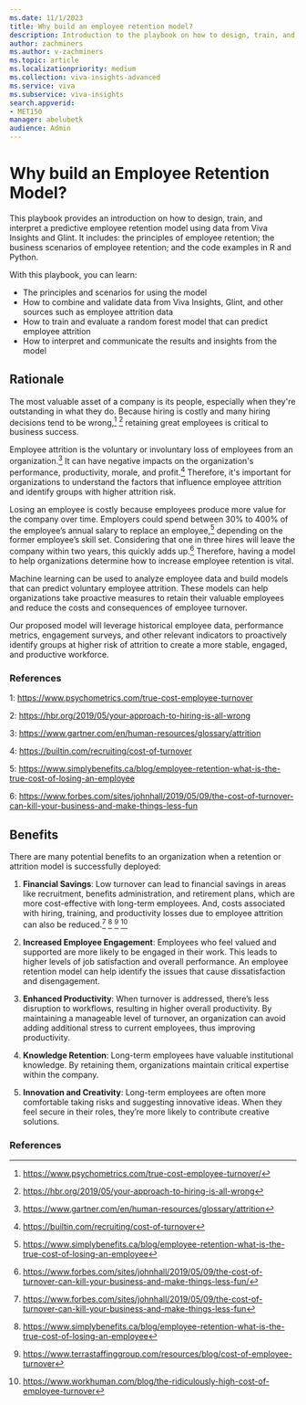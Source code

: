 ```yaml
---
ms.date: 11/1/2023
title: Why build an employee retention model?
description: Introduction to the playbook on how to design, train, and interpret a predictive employee retention model using data from Viva Insights and Glint.
author: zachminers
ms.author: v-zachminers
ms.topic: article
ms.localizationpriority: medium 
ms.collection: viva-insights-advanced 
ms.service: viva 
ms.subservice: viva-insights 
search.appverid: 
- MET150 
manager: abelubetk
audience: Admin
---
```


# Why build an Employee Retention Model?

This playbook provides an introduction on how to design, train, and interpret a predictive employee retention model using data from Viva Insights and Glint. It includes: the principles of employee retention; the business scenarios of employee retention; and the code examples in R and Python.

With this playbook, you can learn:

- The principles and scenarios for using the model
- How to combine and validate data from Viva Insights, Glint, and other sources such as employee attrition data
- How to train and evaluate a random forest model that can predict employee attrition
- How to interpret and communicate the results and insights from the model

## Rationale

The most valuable asset of a company is its people, especially when they're outstanding in what they do. Because hiring is costly and many hiring decisions tend to be wrong,[^1] [^2] retaining great employees is critical to business success.  

Employee attrition is the voluntary or involuntary loss of employees from an organization.[^3] It can have negative impacts on the organization's performance, productivity, morale, and profit.[^4] Therefore, it's important for organizations to understand the factors that influence employee attrition and identify groups with higher attrition risk.

Losing an employee is costly because employees produce more value for the company over time. Employers could spend between 30% to 400% of the employee’s annual salary to replace an employee,[^5] depending on the former employee’s skill set. Considering that one in three hires will leave the company within two years, this quickly adds up.[^6] Therefore, having a model to help organizations determine how to increase employee retention is vital.  

Machine learning can be used to analyze employee data and build models that can predict voluntary employee attrition. These models can help organizations take proactive measures to retain their valuable employees and reduce the costs and consequences of employee turnover.  

Our proposed model will leverage historical employee data, performance metrics, engagement surveys, and other relevant indicators to proactively identify groups at higher risk of attrition to create a more stable, engaged, and productive workforce.

[^1]: <https://www.psychometrics.com/true-cost-employee-turnover/>
[^2]: <https://hbr.org/2019/05/your-approach-to-hiring-is-all-wrong>
[^3]: <https://www.gartner.com/en/human-resources/glossary/attrition>
[^4]: <https://builtin.com/recruiting/cost-of-turnover>
[^5]: <https://www.simplybenefits.ca/blog/employee-retention-what-is-the-true-cost-of-losing-an-employee>
[^6]: <https://www.forbes.com/sites/johnhall/2019/05/09/the-cost-of-turnover-can-kill-your-business-and-make-things-less-fun/>

### References

1: <https://www.psychometrics.com/true-cost-employee-turnover>

2: <https://hbr.org/2019/05/your-approach-to-hiring-is-all-wrong>

3: <https://www.gartner.com/en/human-resources/glossary/attrition>

4: <https://builtin.com/recruiting/cost-of-turnover>

5: <https://www.simplybenefits.ca/blog/employee-retention-what-is-the-true-cost-of-losing-an-employee>

6: <https://www.forbes.com/sites/johnhall/2019/05/09/the-cost-of-turnover-can-kill-your-business-and-make-things-less-fun>

## Benefits

There are many potential benefits to an organization when a retention or attrition model is successfully deployed:

1. **Financial Savings**: Low turnover can lead to financial savings in areas like recruitment, benefits administration, and retirement plans, which are more cost-effective with long-term employees. And, costs associated with hiring, training, and productivity losses due to employee attrition can also be reduced.[^7] [^8] [^9] [^10]

2. **Increased Employee Engagement**: Employees who feel valued and supported are more likely to be engaged in their work. This leads to higher levels of job satisfaction and overall performance. An employee retention model can help identify the issues that cause dissatisfaction and disengagement.

3. **Enhanced Productivity**: When turnover is addressed, there’s less disruption to workflows, resulting in higher overall productivity. By maintaining a manageable level of turnover, an organization can avoid adding additional stress to current employees, thus improving productivity.

4. **Knowledge Retention**: Long-term employees have valuable institutional knowledge. By retaining them, organizations maintain critical expertise within the company.

5. **Innovation and Creativity**: Long-term employees are often more comfortable taking risks and suggesting innovative ideas. When they feel secure in their roles, they’re more likely to contribute creative solutions.

### References

[^7]: <https://www.forbes.com/sites/johnhall/2019/05/09/the-cost-of-turnover-can-kill-your-business-and-make-things-less-fun>

[^8]: <https://www.simplybenefits.ca/blog/employee-retention-what-is-the-true-cost-of-losing-an-employee>

[^9]: <https://www.terrastaffinggroup.com/resources/blog/cost-of-employee-turnover>

[^10]: <https://www.workhuman.com/blog/the-ridiculously-high-cost-of-employee-turnover>
